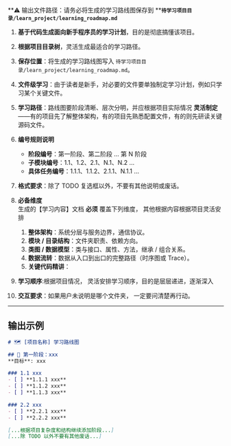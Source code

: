 \*\*⚠️ 输出文件路径：请务必将生成的学习路线图保存到 \*\***`待学习项目目录/learn_project/learning_roadmap.md`**

1. **基于代码生成面向新手程序员的学习计划**，目的是彻底搞懂该项目。

2. **根据项目目录树**，灵活生成最适合的学习路径。

3. **保存位置**：将生成的学习路线图写入 `待学习项目目录/learn_project/learning_roadmap.md`。

4. **文件级学习**：由于读者是新手，对必要的文件要单独制定学习计划，例如只学习某个关键文件。

5. **学习路径**：路线图要阶段清晰、层次分明，并应根据项目实际情况 **灵活制定**——有的项目先了解整体架构，有的项目先熟悉配置文件，有的则先研读关键源码文件。

6. **编号规则说明**
   * **阶段编号**：第一阶段、第二阶段 … 第 N 阶段
   * **子模块编号**：1.1、1.2、2.1、N.1、N.2 …
   * **具体任务编号**：1.1.1、1.1.2、2.1.1、N.1.1 …

7. **格式要求**：除了 TODO 复选框以外，不要有其他说明或废话。

8. **必备维度**  
   生成的【学习内容】文档 **必须** 覆盖下列维度， 其他根据内容根据项目灵活安排
   1. **整体架构**：系统分层与服务边界，通信协议。  
   2. **模块 / 目录结构**：文件夹职责、依赖方向。  
   3. **类图 / 数据模型**：类与接口、属性、方法，继承 / 组合关系。  
   4. **数据流转**：数据从入口到出口的完整路径（时序图或 Trace）。  
   5. **关键代码精讲**：

9. **学习顺序**:根据项目情况， 灵活安排学习顺序，目的是层层递进，逐渐深入

9. **交互要求**：如果用户未说明是哪个文件夹， 一定要问清楚再行动。
---

## 输出示例

```markdown
# 🗺️ [项目名称] 学习路线图

## 📁 第一阶段：xxx
**目标**: xxx

### 1.1 xxx
- [ ] **1.1.1 xxx**
- [ ] **1.1.2 xxx**
- [ ] **1.1.3 xxx**

### 2.2 xxx
- [ ] **2.2.1 xxx**
- [ ] **2.2.2 xxx**

[...根据项目复杂度和结构继续添加阶段...]
[...除 TODO 以外不要有其他废话...]
```

